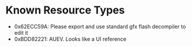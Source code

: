 # Known Resource Types

* 0x62ECC59A: Please export and use standard gfx flash decompiler to edit it
* 0xBDD82221: AUEV. Looks like a UI reference